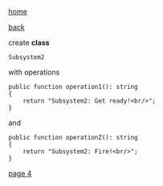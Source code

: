 [home](./page01.md)

[back](./page02.md)


create **class**
```
Subsystem2
```

with operations
```
public function operation1(): string
{
    return "Subsystem2: Get ready!<br/>";
}
```

and

```
public function operationZ(): string
{
    return "Subsystem2: Fire!<br/>";
}
```



[page 4](./page04.md)
